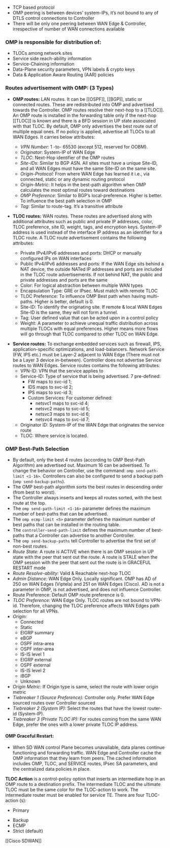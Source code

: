 
- TCP based protocol
- OMP peering is between devices’ system-IPs, it’s not bound to any of DTLS control connections to Controller
- There will be only one peering between WAN Edge & Controller, irrespective of number of WAN connections available

### OMP is responsible for distribution of:
- TLOCs among network sites
- Service side reach-ability information
- Service-Chaining information
- Data-Plane security parameters, VPN labels & crypto keys
- Data & Application Aware Routing (AAR) policies

### Routes advertisement with OMP: (3 Types)

- **OMP routes:** LAN routes. It can be [[OSPF]], [[BGP]], static or connected routes. These are redistributed into OMP and advertised towards the Controller. OMP routes resolve their next-hop to a [[TLOC]]. An OMP route is installed in the forwarding table only if the next-hop [[TLOC]] is known and there is a BFD session in UP state associated with that TLOC. By default, OMP only advertises the best route out of multiple equal ones. If no policy is applied, advertise all TLOCs to all WAN Edges. It carries below attributes:
	- *VPN Number:* 1 -to- 65530 (except 512, reserved for OOBM).
	- *Originator*: System-IP of WAN Edge
	- *TLOC*: Next-Hop identifier of the OMP routes
	- *Site-IDs*: Similar to BGP ASN. All sites must have a unique Site-ID, and all WAN Edges must have the same Site-ID on the same site.
	- *Origin-Protocol:* From where WAN Edge has learned it i.e., via connected, static or any dynamic routing protocol
	- *Origin-Metric*: It helps in the best-path algorithm when OMP calculates the most optimal routes toward destinations
	- *OMP Preference:* Similar to BGP’s local-preference. Higher is better. To influence the best path selection in OMP
	- *Tag*: Similar to route-tag. It’s a transitive attribute

- **TLOC routes:** WAN routes. These routes are advertised along with additional attributes such as public and private IP addresses, color, TLOC preference, site ID, weight, tags, and encryption keys. System-IP address is used instead of the interface IP address as an identifier for a TLOC route. A TLOC route advertisement contains the following attributes:
	- Private IPv4/IPv6 addresses and ports: DHCP or manually configured IPs on WAN interfaces
	- Public IPv4/IPv6 addresses and ports: If the WAN Edge sits behind a NAT device, the outside NATed IP addresses and ports are included in the TLOC route advertisements. If not behind NAT, the public and private addresses and ports are the same
	- Color: For logical abstraction between multiple WAN types
	- Encapsulation Type: GRE or IPsec. Must match with remote TLOC
	- TLOC Preference: To influence OMP Best path when having multi-paths. Higher is better, default is 0.
	- Site-ID: To identify the originating site. If remote & local WAN Edges Site-ID is the same, they  will not form a tunnel.
	- Tag: User defined value that can be acted upon in a control policy
	- Weight: A parameter to achieve unequal traffic distribution across multiple TLOCs with equal preferences. Higher means more flows will go through that TLOC compared to other TLOC on WAN Edge.

* **Service routes:**  To exchange embedded services such as firewall, IPS, application-specific optimizations, and load-balancers. Network Service (FW, IPS etc.) must be Layer-2 adjacent to WAN Edge (There must not be a Layer 3 device in-between).  Controller does not advertise Service routes to WAN Edges. Service routes contains the following attributes:
	* VPN-ID: VPN that the service applies to
	* Service-ID: Type of service that is being advertised. 7 pre-defined:
		* FW maps to svc-id 1;
		* IDS maps to svc-id 2;
		* IPS maps to svc-id 3;
		* Custom Services: For customer defined:
			* netsvc1 maps to svc-id 4;
			* netsvc2 maps to svc-id 5;
		    * netsvc3 maps to svc-id 6;
		    * netsvc4 maps to svc-id 7;
	* Originator ID: System-IP of the WAN Edge that originates the service route
	* TLOC: Where service is located.

### OMP Best-Path Selection

- By default, only the best 4 routes (according to OMP Best-Path Algorithm) are advertised out. Maximum 16 can be advertised. To change the behavior on Controller, use the command: `omp send-path-limit <1-16>`. Controllers can also be configured to send a backup path (`omp send-backup-paths`).
- The OMP best-path algorithm sorts the best routes in descending order (from best to worst).
- The Controller always inserts and keeps all routes sorted, with the best route at the top.
- The `omp send-path-limit <1-16>` parameter defines the maximum number of best-paths that can be advertised.
- The `omp ecmp-limit <5>` parameter defines the maximum number of best paths that can be installed in the routing table.
- The `controller-send-path-limit` defines the maximum number of best-paths that a Controller can advertise to another Controller.
- The `omp send-backup-paths` tell Controller to advertise the first set of non-best routes.
- *Route State:* A route is ACTIVE when there is an OMP session in UP state with the peer that sent out the route. A route is STALE when the OMP session with the peer that sent out the route is in GRACEFUL RESTART mode
- *Route Resolve-ability:* Valid & Reachable next-hop TLOC
- *Admin Distance:* WAN Edge Only. Locally significant. OMP has AD of 250 on WAN Edges (Viptela) and 251 on WAN Edges (Cisco). AD is not a parameter in OMP, is not advertised, and does not influence Controller.
- Route Preference: Default OMP route preference is 0. 
- *TLOC Preference:* WAN Edge Only. TLOC routes are not bound to VPN-id. Therefore, changing the TLOC preference affects WAN Edges path selection for all VPNs.
- *Origin:*
	- Connected 
	- Static
	- EIGRP summary
	- eBGP
	- OSPF intra-area
	- OSPF inter-area
	- IS-IS level 1
	- EIGRP external
	- OSPF external 
	- IS-IS level 2
	- iBGP
	- Unknown
- *Origin Metric:* If Origin type is same, select the route with lower origin metric
- *Tiebreaker 1 (Source Preference):* Controller only. Prefer WAN Edge sourced routes over Controller sourced
- *Tiebreaker 2 (System IP):* Select the routes that have the lowest router-id (System-IP).
- *Tiebreaker 3 (Private TLOC IP):* For routes coming from the same WAN Edge, prefer the ones with a lower private TLOC IP address.

#### OMP Graceful Restart:

- When SD WAN control Plane becomes unavailable, data planes continue functioning and forwarding traffic. WAN Edge and Controller cache the OMP information that they learn from peers. The cached information includes OMP, TLOC, and SERVICE routes, IPsec SA parameters, and the centralized data policies in place.


**TLOC Action** is a control-policy option that inserts an intermediate hop in an OMP route to a destination prefix. The intermediate TLOC and the ultimate TLOC must be the same color for the TLOC-action to work. The intermediate router must be enabled for service TE. There are four TLOC-action (s):
* Primary
- Backup
- ECMP
- Strict (default)






[[Cisco SDWAN]]